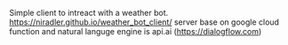 Simple client to intreact with a weather bot. https://niradler.github.io/weather_bot_client/
server base on google cloud function and natural languge engine is api.ai (https://dialogflow.com)
